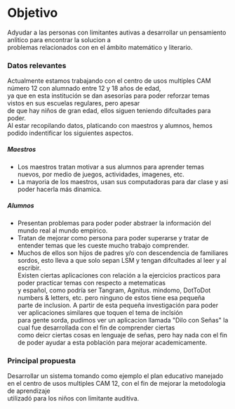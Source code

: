 # Objetivo   
Adyudar a las personas con limitantes autivas a desarrollar un pensamiento anlitico para encontrar la solucion a   
problemas relacionados con en el ámbito matemático y literario.  
### Datos relevantes
Actualmente estamos trabajando con el centro de usos multiples CAM número 12 con alumnado entre 12 y 18 años de edad,   
ya que en esta institución se dan asesorías para poder reforzar temas vistos en sus escuelas regulares, pero apesar   
de que hay niños de gran edad, ellos siguen teniendo difcultades para poder.   
Al estar recopilando datos, platicando con maestros y alumnos, hemos podido indentificar los siguientes aspectos.   
##### Maestros
+ Los maestros tratan motivar a sus alumnos para aprender temas nuevos, por medio de juegos, actividades, imagenes, etc.   
+ La mayoria de los maestros, usan sus computadoras para dar clase y asi poder hacerla más dinamica.
##### Alumnos
+ Presentan problemas para poder poder abstraer la información del mundo real al mundo empirico.
+ Tratan de mejorar como persona para poder superarse y tratar de entender temas que les cueste mucho trabajo comprender.
+ Muchos de ellos son hijos de padres y/o con descendencia de familiares sordos, esto lleva a que solo sepan LSM y tengan difcultades al leer y al escribir.   
Existen ciertas aplicaciones con relación a la ejercicios practicos para poder practicar temas con respecto a metematicas   
y español, como podría ser Tangram, Agnitus. mindomo, DotToDot numbers & letters, etc. pero ninguno de estos tiene esa pequeña   
parte de inclusion. A partir de esta pequeña investigación para poder ver aplicaciones similares que toquen el tema de inclsión   
para gente sorda, pudimos ver un aplicacion llamada "Dilo con Señas" la cual fue desarrollada con el fin de comprender ciertas   
como deicr ciertas cosas en lenguaje de señas, pero hay nada con el fin de poder ayudar a esta población para mejorar academicamente. 
### Principal propuesta 
Desarrollar un sistema tomando como ejemplo el plan educativo manejado en el centro de usos multiples CAM 12, con el fin de mejorar la metodologia de aprendizaje   
utilizadó para los niños con limitante auditiva.
